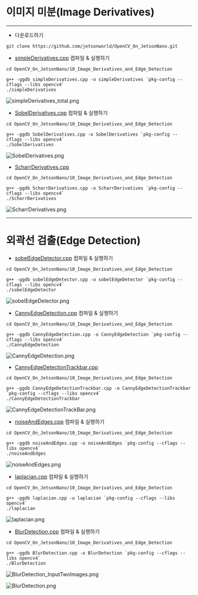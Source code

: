 # 이미지 미분(Image Derivatives)
***
* 다운로드하기
```
git clone https://github.com/jetsonworld/OpenCV_On_JetsonNano.git
```

* [simpleDerivatives.cpp](https://raw.githubusercontent.com/jetsonworld/OpenCV_On_JetsonNano/master/10_Image_Derivatives_and_Edge_Detection/simpleDerivatives.cpp) 컴파일 & 실행하기
```
cd OpenCV_On_JetsonNano/10_Image_Derivatives_and_Edge_Detection

g++ -ggdb simpleDerivatives.cpp -o simpleDerivatives `pkg-config --cflags --libs opencv4`
./simpleDerivatives
```

![simpleDerivatives_total.png](https://raw.githubusercontent.com/jetsonworld/OpenCV_On_JetsonNano/master/10_Image_Derivatives_and_Edge_Detection/simpleDerivatives_total.png)

* [SobelDerivatives.cpp](https://raw.githubusercontent.com/jetsonworld/OpenCV_On_JetsonNano/master/10_Image_Derivatives_and_Edge_Detection/SobelDerivatives.cpp) 컴파일 & 실행하기
```
cd OpenCV_On_JetsonNano/10_Image_Derivatives_and_Edge_Detection

g++ -ggdb SobelDerivatives.cpp -o SobelDerivatives `pkg-config --cflags --libs opencv4`
./SobelDerivatives
```

![SobelDerivatives.png](https://raw.githubusercontent.com/jetsonworld/OpenCV_On_JetsonNano/master/10_Image_Derivatives_and_Edge_Detection/SobelDerivatives.png)

* [ScharrDerivatives.cpp](https://raw.githubusercontent.com/jetsonworld/OpenCV_On_JetsonNano/master/10_Image_Derivatives_and_Edge_Detection/ScharrDerivatives.cpp)
```
cd OpenCV_On_JetsonNano/10_Image_Derivatives_and_Edge_Detection

g++ -ggdb ScharrDerivatives.cpp -o ScharrDerivatives `pkg-config --cflags --libs opencv4`
./ScharrDerivatives
```

![ScharrDerivatives.png](https://raw.githubusercontent.com/jetsonworld/OpenCV_On_JetsonNano/master/10_Image_Derivatives_and_Edge_Detection/ScharrDerivatives.png)

***
# 외곽선 검출(Edge Detection)
* [sobelEdgeDetector.cpp](https://raw.githubusercontent.com/jetsonworld/OpenCV_On_JetsonNano/master/10_Image_Derivatives_and_Edge_Detection/sobelEdgeDetector.cpp) 컴파일 & 실행하기
```
cd OpenCV_On_JetsonNano/10_Image_Derivatives_and_Edge_Detection

g++ -ggdb sobelEdgeDetector.cpp -o sobelEdgeDetector `pkg-config --cflags --libs opencv4`
./sobelEdgeDetector
```
![sobelEdgeDetector.png](https://raw.githubusercontent.com/jetsonworld/OpenCV_On_JetsonNano/master/10_Image_Derivatives_and_Edge_Detection/sobelEdgeDetector.png)

* [CannyEdgeDetection.cpp](https://raw.githubusercontent.com/jetsonworld/OpenCV_On_JetsonNano/master/10_Image_Derivatives_and_Edge_Detection/CannyEdgeDetection.cpp) 컴파일 & 실행하기
```
cd OpenCV_On_JetsonNano/10_Image_Derivatives_and_Edge_Detection

g++ -ggdb CannyEdgeDetection.cpp -o CannyEdgeDetection `pkg-config --cflags --libs opencv4`
./CannyEdgeDetection
```
![CannyEdgeDetection.png](https://raw.githubusercontent.com/jetsonworld/OpenCV_On_JetsonNano/master/10_Image_Derivatives_and_Edge_Detection/CannyEdgeDetection.png)

* [CannyEdgeDetectionTrackbar.cpp](https://raw.githubusercontent.com/jetsonworld/OpenCV_On_JetsonNano/master/10_Image_Derivatives_and_Edge_Detection/CannyEdgeDetectionTrackbar.cpp)

```
cd OpenCV_On_JetsonNano/10_Image_Derivatives_and_Edge_Detection

g++ -ggdb CannyEdgeDetectionTrackbar.cpp -o CannyEdgeDetectionTrackbar `pkg-config --cflags --libs opencv4`
./CannyEdgeDetectionTrackbar
```

![CannyEdgeDetectionTrackBar.png](https://raw.githubusercontent.com/jetsonworld/OpenCV_On_JetsonNano/master/10_Image_Derivatives_and_Edge_Detection/CannyEdgeDetectionTrackBar.png)

* [noiseAndEdges.cpp](https://raw.githubusercontent.com/jetsonworld/OpenCV_On_JetsonNano/master/10_Image_Derivatives_and_Edge_Detection/noiseAndEdges.cpp) 컴파일 & 실행하기

```
cd OpenCV_On_JetsonNano/10_Image_Derivatives_and_Edge_Detection

g++ -ggdb noiseAndEdges.cpp -o noiseAndEdges `pkg-config --cflags --libs opencv4`
./noiseAndEdges
```

![noiseAndEdges.png](https://raw.githubusercontent.com/jetsonworld/OpenCV_On_JetsonNano/master/10_Image_Derivatives_and_Edge_Detection/noiseAndEdges.png)

* [laplacian.cpp](https://raw.githubusercontent.com/jetsonworld/OpenCV_On_JetsonNano/master/10_Image_Derivatives_and_Edge_Detection/laplacian.cpp) 컴파일 & 실행하기

```
cd OpenCV_On_JetsonNano/10_Image_Derivatives_and_Edge_Detection

g++ -ggdb laplacian.cpp -o laplacian `pkg-config --cflags --libs opencv4`
./laplacian
```

![laplacian.png](https://raw.githubusercontent.com/jetsonworld/OpenCV_On_JetsonNano/master/10_Image_Derivatives_and_Edge_Detection/laplacian.png)

* [BlurDetection.cpp](https://raw.githubusercontent.com/jetsonworld/OpenCV_On_JetsonNano/master/10_Image_Derivatives_and_Edge_Detection/BlurDetection.cpp) 컴파일 & 실행하기

```
cd OpenCV_On_JetsonNano/10_Image_Derivatives_and_Edge_Detection

g++ -ggdb BlurDetection.cpp -o BlurDetection `pkg-config --cflags --libs opencv4`
./BlurDetection
```
![BlurDetection_InputTwoImages.png](https://raw.githubusercontent.com/jetsonworld/OpenCV_On_JetsonNano/master/10_Image_Derivatives_and_Edge_Detection/BlurDetection_InputTwoImages.png)

![BlurDetection.png](https://raw.githubusercontent.com/jetsonworld/OpenCV_On_JetsonNano/master/10_Image_Derivatives_and_Edge_Detection/BlurDetection.png)
